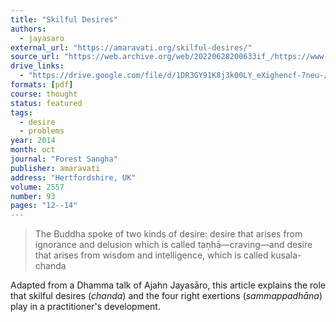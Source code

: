```yaml
---
title: "Skilful Desires"
authors:
  - jayasaro
external_url: "https://amaravati.org/skilful-desires/"
source_url: "https://web.archive.org/web/20220628200633if_/https://www.fsnewsletter.org/pdf/FSN_93_2014.pdf"
drive_links:
  - "https://drive.google.com/file/d/1DR3GY91K8j3k00LY_eXighencf-7neu-/view?usp=sharing"
formats: [pdf]
course: thought
status: featured
tags:
  - desire
  - problems
year: 2014
month: oct
journal: "Forest Sangha"
publisher: amaravati 
address: "Hertfordshire, UK"
volume: 2557
number: 93
pages: "12--14"
---
```


> The Buddha spoke of two kinds of desire: desire that arises from ignorance and delusion which is called taṇhā—craving—and desire that arises from wisdom and intelligence, which is called kusala-chanda

Adapted from a Dhamma talk of Ajahn Jayasāro, this article explains the role that skilful desires (*chanda*) and the four right exertions (*sammappadhāna*) play in a practitioner's development.
